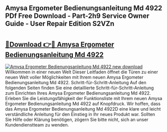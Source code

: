 ## Amysa Ergometer Bedienungsanleitung Md 4922 PDf Free Download - Part-2h9 Service Owner Guide - User Repair Edition S2VZn

# <h2><a href="http://df4b2c8.blite.top/?on=Amysa+Ergometer+Bedienungsanleitung+Md+4922">🔗Download 👉🔴 Amysa Ergometer Bedienungsanleitung Md 4922</a></h2>

[![Amysa Ergometer Bedienungsanleitung Md 4922 new download](https://i.imgur.com/lujVjoI.png)](http://df4b2c8.blite.top/?on=Amysa+Ergometer+Bedienungsanleitung+Md+4922)
Willkommen in einer neuen Welt Dieser Leitfaden öffnet die Türen zu einer neuen Welt voller Möglichkeiten mit Ihrem neuen Amysa Ergometer Bedienungsanleitung Md 4922. Schritt-für-Schritt-Anleitung Auf den folgenden Seiten finden Sie eine detaillierte Schritt-für-Schritt-Anleitung zum Einrichten Ihres Amysa Ergometer Bedienungsanleitung Md 4922. Erleben Sie die Leistungsfähigkeit der Funktionsliste mit Ihrem neuen Amysa Ergometer Bedienungsanleitung Md 4922 auf Knopfdruck. Wir hoffen, dass das Amysa Ergometer Bedienungsanleitung Md 4922D eine klare und leicht verständliche Anleitung für den Einstieg in Ihr neues Produkt war. Sollten Sie Hilfe oder Klärung benötigen, zögern Sie bitte nicht, sich an unser Kundendienstteam zu wenden.
